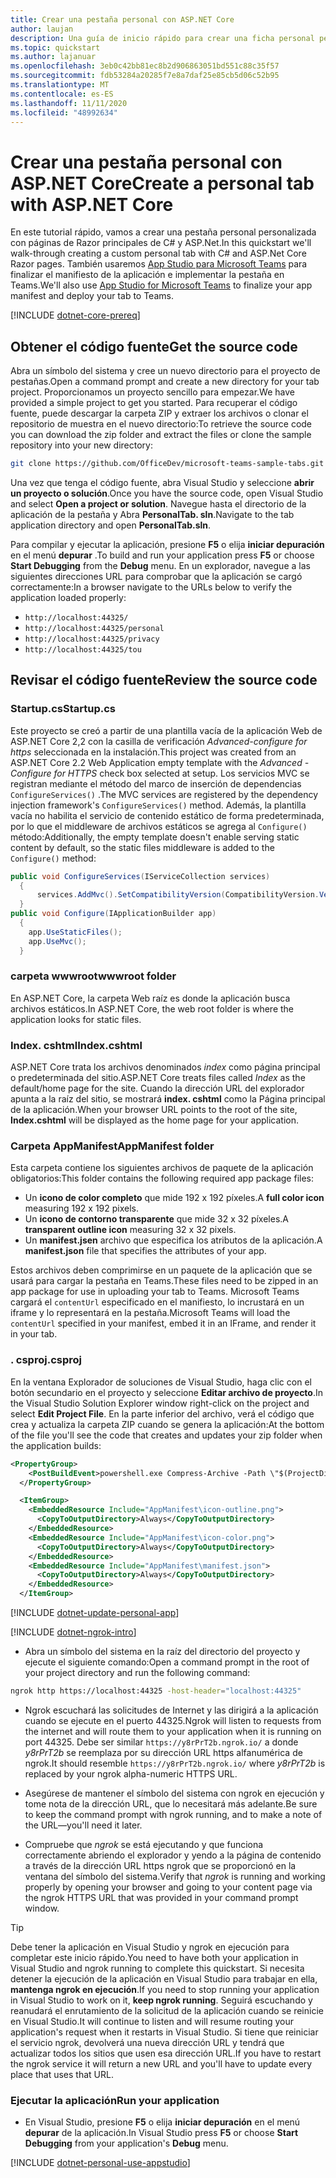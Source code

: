 ```yaml
---
title: Crear una pestaña personal con ASP.NET Core
author: laujan
description: Una guía de inicio rápido para crear una ficha personal personalizada con ASP.NET Core.
ms.topic: quickstart
ms.author: lajanuar
ms.openlocfilehash: 3eb0c42bb81ec8b2d906863051bd551c88c35f57
ms.sourcegitcommit: fdb53284a20285f7e8a7daf25e85cb5d06c52b95
ms.translationtype: MT
ms.contentlocale: es-ES
ms.lasthandoff: 11/11/2020
ms.locfileid: "48992634"
---
```

# <a name="create-a-personal-tab-with-aspnet-core"></a><span data-ttu-id="97526-103">Crear una pestaña personal con ASP.NET Core</span><span class="sxs-lookup"><span data-stu-id="97526-103">Create a personal tab with ASP.NET Core</span></span>

<span data-ttu-id="97526-104">En este tutorial rápido, vamos a crear una pestaña personal personalizada con páginas de Razor principales de C# y ASP.Net.</span><span class="sxs-lookup"><span data-stu-id="97526-104">In this quickstart we'll walk-through creating a custom personal tab with C# and ASP.Net Core Razor pages.</span></span> <span data-ttu-id="97526-105">También usaremos [App Studio para Microsoft Teams](~/concepts/build-and-test/app-studio-overview.md) para finalizar el manifiesto de la aplicación e implementar la pestaña en Teams.</span><span class="sxs-lookup"><span data-stu-id="97526-105">We'll also use [App Studio for Microsoft Teams](~/concepts/build-and-test/app-studio-overview.md) to finalize your app manifest and deploy your tab to Teams.</span></span>

[!INCLUDE [dotnet-core-prereq](~/includes/tabs/dotnet-core-prereq.md)]

## <a name="get-the-source-code"></a><span data-ttu-id="97526-106">Obtener el código fuente</span><span class="sxs-lookup"><span data-stu-id="97526-106">Get the source code</span></span>

<span data-ttu-id="97526-107">Abra un símbolo del sistema y cree un nuevo directorio para el proyecto de pestañas.</span><span class="sxs-lookup"><span data-stu-id="97526-107">Open a command prompt and create a new directory for your tab project.</span></span> <span data-ttu-id="97526-108">Proporcionamos un proyecto sencillo para empezar.</span><span class="sxs-lookup"><span data-stu-id="97526-108">We have provided a simple project to get you started.</span></span> <span data-ttu-id="97526-109">Para recuperar el código fuente, puede descargar la carpeta ZIP y extraer los archivos o clonar el repositorio de muestra en el nuevo directorio:</span><span class="sxs-lookup"><span data-stu-id="97526-109">To retrieve the source code you can download the zip folder and extract the files or clone the sample repository into your new directory:</span></span>

```bash
git clone https://github.com/OfficeDev/microsoft-teams-sample-tabs.git
```

<span data-ttu-id="97526-110">Una vez que tenga el código fuente, abra Visual Studio y seleccione **abrir un proyecto o solución**.</span><span class="sxs-lookup"><span data-stu-id="97526-110">Once you have the source code, open Visual Studio and select **Open a project or solution**.</span></span> <span data-ttu-id="97526-111">Navegue hasta el directorio de la aplicación de la pestaña y Abra **PersonalTab. sln**.</span><span class="sxs-lookup"><span data-stu-id="97526-111">Navigate to the tab application directory and open **PersonalTab.sln**.</span></span>

<span data-ttu-id="97526-112">Para compilar y ejecutar la aplicación, presione **F5** o elija **iniciar depuración** en el menú **depurar** .</span><span class="sxs-lookup"><span data-stu-id="97526-112">To build and run your application press **F5** or choose **Start Debugging** from the **Debug** menu.</span></span> <span data-ttu-id="97526-113">En un explorador, navegue a las siguientes direcciones URL para comprobar que la aplicación se cargó correctamente:</span><span class="sxs-lookup"><span data-stu-id="97526-113">In a browser navigate to the URLs below to verify the application loaded properly:</span></span>

- `http://localhost:44325/`
- `http://localhost:44325/personal`
- `http://localhost:44325/privacy`
- `http://localhost:44325/tou`

## <a name="review-the-source-code"></a><span data-ttu-id="97526-114">Revisar el código fuente</span><span class="sxs-lookup"><span data-stu-id="97526-114">Review the source code</span></span>

### <a name="startupcs"></a><span data-ttu-id="97526-115">Startup.cs</span><span class="sxs-lookup"><span data-stu-id="97526-115">Startup.cs</span></span>

<span data-ttu-id="97526-116">Este proyecto se creó a partir de una plantilla vacía de la aplicación Web de ASP.NET Core 2,2 con la casilla de verificación *Advanced-configure for https* seleccionada en la instalación.</span><span class="sxs-lookup"><span data-stu-id="97526-116">This project was created from an ASP.NET Core 2.2 Web Application empty template with the *Advanced - Configure for HTTPS* check box selected at setup.</span></span> <span data-ttu-id="97526-117">Los servicios MVC se registran mediante el método del marco de inserción de dependencias `ConfigureServices()` .</span><span class="sxs-lookup"><span data-stu-id="97526-117">The MVC services are registered by the dependency injection framework's `ConfigureServices()` method.</span></span> <span data-ttu-id="97526-118">Además, la plantilla vacía no habilita el servicio de contenido estático de forma predeterminada, por lo que el middleware de archivos estáticos se agrega al `Configure()` método:</span><span class="sxs-lookup"><span data-stu-id="97526-118">Additionally, the empty template doesn't enable serving static content by default, so the static files middleware is added to the `Configure()` method:</span></span>

```csharp
public void ConfigureServices(IServiceCollection services)
  {
      services.AddMvc().SetCompatibilityVersion(CompatibilityVersion.Version_2_2);
  }
public void Configure(IApplicationBuilder app)
  {
    app.UseStaticFiles();
    app.UseMvc();
  }
```

### <a name="wwwroot-folder"></a><span data-ttu-id="97526-119">carpeta wwwroot</span><span class="sxs-lookup"><span data-stu-id="97526-119">wwwroot folder</span></span>

<span data-ttu-id="97526-120">En ASP.NET Core, la carpeta Web raíz es donde la aplicación busca archivos estáticos.</span><span class="sxs-lookup"><span data-stu-id="97526-120">In ASP.NET Core, the web root folder is where the application looks for static files.</span></span>

### <a name="indexcshtml"></a><span data-ttu-id="97526-121">Index. cshtml</span><span class="sxs-lookup"><span data-stu-id="97526-121">Index.cshtml</span></span>

<span data-ttu-id="97526-122">ASP.NET Core trata los archivos denominados *index* como página principal o predeterminada del sitio.</span><span class="sxs-lookup"><span data-stu-id="97526-122">ASP.NET Core treats files called *Index* as the default/home page for the site.</span></span> <span data-ttu-id="97526-123">Cuando la dirección URL del explorador apunta a la raíz del sitio, se mostrará **index. cshtml** como la Página principal de la aplicación.</span><span class="sxs-lookup"><span data-stu-id="97526-123">When your browser URL points to the root of the site, **Index.cshtml** will be displayed as the home page for your application.</span></span>

### <a name="appmanifest-folder"></a><span data-ttu-id="97526-124">Carpeta AppManifest</span><span class="sxs-lookup"><span data-stu-id="97526-124">AppManifest folder</span></span>

<span data-ttu-id="97526-125">Esta carpeta contiene los siguientes archivos de paquete de la aplicación obligatorios:</span><span class="sxs-lookup"><span data-stu-id="97526-125">This folder contains the following required app package files:</span></span>

- <span data-ttu-id="97526-126">Un **icono de color completo** que mide 192 x 192 píxeles.</span><span class="sxs-lookup"><span data-stu-id="97526-126">A **full color icon** measuring 192 x 192 pixels.</span></span>
- <span data-ttu-id="97526-127">Un **icono de contorno transparente** que mide 32 x 32 píxeles.</span><span class="sxs-lookup"><span data-stu-id="97526-127">A **transparent outline icon** measuring 32 x 32 pixels.</span></span>
- <span data-ttu-id="97526-128">Un **manifest.jsen** archivo que especifica los atributos de la aplicación.</span><span class="sxs-lookup"><span data-stu-id="97526-128">A **manifest.json** file that specifies the attributes of your app.</span></span>

<span data-ttu-id="97526-129">Estos archivos deben comprimirse en un paquete de la aplicación que se usará para cargar la pestaña en Teams.</span><span class="sxs-lookup"><span data-stu-id="97526-129">These files need to be zipped in an app package for use in uploading your tab to Teams.</span></span> <span data-ttu-id="97526-130">Microsoft Teams cargará el `contentUrl` especificado en el manifiesto, lo incrustará en un iframe y lo representará en la pestaña.</span><span class="sxs-lookup"><span data-stu-id="97526-130">Microsoft Teams will load the `contentUrl` specified in your manifest, embed it in an IFrame, and render it in your tab.</span></span>

### <a name="csproj"></a><span data-ttu-id="97526-131">. csproj</span><span class="sxs-lookup"><span data-stu-id="97526-131">.csproj</span></span>

<span data-ttu-id="97526-132">En la ventana Explorador de soluciones de Visual Studio, haga clic con el botón secundario en el proyecto y seleccione **Editar archivo de proyecto**.</span><span class="sxs-lookup"><span data-stu-id="97526-132">In the Visual Studio Solution Explorer window right-click on the project and select **Edit Project File**.</span></span> <span data-ttu-id="97526-133">En la parte inferior del archivo, verá el código que crea y actualiza la carpeta ZIP cuando se genera la aplicación:</span><span class="sxs-lookup"><span data-stu-id="97526-133">At the bottom of the file you'll see the code that creates and updates your zip folder when the application builds:</span></span>

```xml
<PropertyGroup>
    <PostBuildEvent>powershell.exe Compress-Archive -Path \"$(ProjectDir)AppManifest\*\" -DestinationPath \"$(TargetDir)tab.zip\" -Force</PostBuildEvent>
  </PropertyGroup>

  <ItemGroup>
    <EmbeddedResource Include="AppManifest\icon-outline.png">
      <CopyToOutputDirectory>Always</CopyToOutputDirectory>
    </EmbeddedResource>
    <EmbeddedResource Include="AppManifest\icon-color.png">
      <CopyToOutputDirectory>Always</CopyToOutputDirectory>
    </EmbeddedResource>
    <EmbeddedResource Include="AppManifest\manifest.json">
      <CopyToOutputDirectory>Always</CopyToOutputDirectory>
    </EmbeddedResource>
  </ItemGroup>
```

[!INCLUDE  [dotnet-update-personal-app](~/includes/tabs/dotnet-update-personal-app.md)]

[!INCLUDE [dotnet-ngrok-intro](~/includes/tabs/dotnet-ngrok-intro.md)]

- <span data-ttu-id="97526-134">Abra un símbolo del sistema en la raíz del directorio del proyecto y ejecute el siguiente comando:</span><span class="sxs-lookup"><span data-stu-id="97526-134">Open a command prompt in the root of your project directory and run the following command:</span></span>

```bash
ngrok http https://localhost:44325 -host-header="localhost:44325"
```

- <span data-ttu-id="97526-135">Ngrok escuchará las solicitudes de Internet y las dirigirá a la aplicación cuando se ejecute en el puerto 44325.</span><span class="sxs-lookup"><span data-stu-id="97526-135">Ngrok will listen to requests from the internet and will route them to your application when it is running on port 44325.</span></span>  <span data-ttu-id="97526-136">Debe ser similar `https://y8rPrT2b.ngrok.io/` a donde *y8rPrT2b* se reemplaza por su dirección URL https alfanumérica de ngrok.</span><span class="sxs-lookup"><span data-stu-id="97526-136">It should resemble `https://y8rPrT2b.ngrok.io/` where *y8rPrT2b* is replaced by your ngrok alpha-numeric HTTPS URL.</span></span>

- <span data-ttu-id="97526-137">Asegúrese de mantener el símbolo del sistema con ngrok en ejecución y tome nota de la dirección URL, que lo necesitará más adelante.</span><span class="sxs-lookup"><span data-stu-id="97526-137">Be sure to keep the command prompt with ngrok running, and to make a note of the URL—you'll need it later.</span></span>

- <span data-ttu-id="97526-138">Compruebe que *ngrok* se está ejecutando y que funciona correctamente abriendo el explorador y yendo a la página de contenido a través de la dirección URL https ngrok que se proporcionó en la ventana del símbolo del sistema.</span><span class="sxs-lookup"><span data-stu-id="97526-138">Verify that *ngrok* is running and working properly by opening your browser and going to your content page via the ngrok HTTPS URL that was provided in your command prompt window.</span></span>

>[!TIP]
><span data-ttu-id="97526-139">Debe tener la aplicación en Visual Studio y ngrok en ejecución para completar este inicio rápido.</span><span class="sxs-lookup"><span data-stu-id="97526-139">You need to have both your application in Visual Studio and ngrok running to complete this quickstart.</span></span> <span data-ttu-id="97526-140">Si necesita detener la ejecución de la aplicación en Visual Studio para trabajar en ella, **mantenga ngrok en ejecución**.</span><span class="sxs-lookup"><span data-stu-id="97526-140">If you need to stop running your application in Visual Studio to work on it, **keep ngrok running**.</span></span> <span data-ttu-id="97526-141">Seguirá escuchando y reanudará el enrutamiento de la solicitud de la aplicación cuando se reinicie en Visual Studio.</span><span class="sxs-lookup"><span data-stu-id="97526-141">It will continue to listen and will resume routing your application's request when it restarts in Visual Studio.</span></span> <span data-ttu-id="97526-142">Si tiene que reiniciar el servicio ngrok, devolverá una nueva dirección URL y tendrá que actualizar todos los sitios que usen esa dirección URL.</span><span class="sxs-lookup"><span data-stu-id="97526-142">If you have to restart the ngrok service it will return a new URL and you'll have to update every place that uses that URL.</span></span>

### <a name="run-your-application"></a><span data-ttu-id="97526-143">Ejecutar la aplicación</span><span class="sxs-lookup"><span data-stu-id="97526-143">Run your application</span></span>

- <span data-ttu-id="97526-144">En Visual Studio, presione **F5** o elija **iniciar depuración** en el menú **depurar** de la aplicación.</span><span class="sxs-lookup"><span data-stu-id="97526-144">In Visual Studio press **F5** or choose **Start Debugging** from your application's **Debug** menu.</span></span>

[!INCLUDE [dotnet-personal-use-appstudio](~/includes/tabs/dotnet-personal-use-appstudio.md)]
